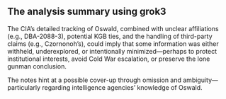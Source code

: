 ## The analysis summary using grok3 

The CIA’s detailed tracking of Oswald, combined with unclear affiliations (e.g., DBA-2088-3), potential KGB ties, and the handling of third-party claims (e.g., Czornonoh’s), could imply that some information was either withheld, underexplored, or intentionally minimized—perhaps to protect institutional interests, avoid Cold War escalation, or preserve the lone gunman conclusion.

The notes hint at a possible cover-up through omission and ambiguity—particularly regarding intelligence agencies’ knowledge of Oswald.

